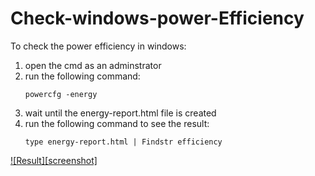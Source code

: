 # Check-windows-power-Efficiency

To check the power efficiency in windows:

1. open the cmd as an adminstrator
2. run the following command:
	```
	powercfg -energy
	```
3. wait until the energy-report.html file is created
4. run the following command to see the result:
	```
	type energy-report.html | Findstr efficiency
	```
[![Result][screenshot]](Result.png)
